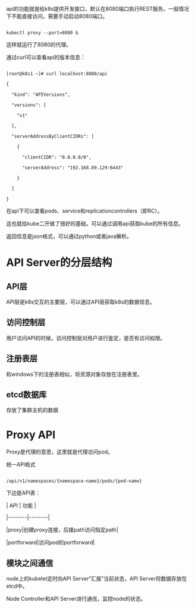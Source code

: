 api的功能就是给k8s提供开发接口，默认在8080端口执行REST服务。一般情况下不能直接访问，需要手动启动8080端口。

```
kubectl proxy --port=8080 &
```

这样就运行了8080的代理。

通过curl可以查看api的版本信息：

```
[root@k8s1 ~]# curl localhost:8080/api
{
  "kind": "APIVersions",
  "versions": [
    "v1"
  ],
  "serverAddressByClientCIDRs": [
    {
      "clientCIDR": "0.0.0.0/0",
      "serverAddress": "192.168.89.129:6443"
    }
  ]
}
```

在api下可以查看pods、service和replicationcontrollers（即RC）。

这也就给kube二开做了很好的基础，可以通过调用api获取kube的所有信息。

返回信息是json格式，可以通过python或者java解析。

# API Server的分层结构

## API层

API层是k8s交互的主要层，可以通过API层获取k8s的数据信息。

## 访问控制层

用户访问API的时候，访问控制层对用户进行鉴定，是否有访问权限。

## 注册表层

和windows下的注册表相似，将资源对象存放在注册表里。

## etcd数据库

存放了集群主机的数据

# Proxy API

Proxy是代理的意思，这里就是代理访问pod。

统一API格式

```
/api/v1/namespaces/{namespace-name}/pods/{pod-name}
```

下边是API表：

| API | 功能 |
|--------|--------|
|proxy|创建proxy连接，后接path访问指定path|
|portforward|访问pod的portforward|


## 模块之间通信

node上的kubelet定时向API Server“汇报”当前状态，API Server将数据存放在etcd中。

Node Controller和API Server进行通信，监控node的状态。

